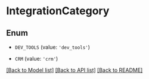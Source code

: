 # IntegrationCategory


## Enum

* `DEV_TOOLS` (value: `'dev_tools'`)

* `CRM` (value: `'crm'`)

[[Back to Model list]](../README.md#documentation-for-models) [[Back to API list]](../README.md#documentation-for-api-endpoints) [[Back to README]](../README.md)


